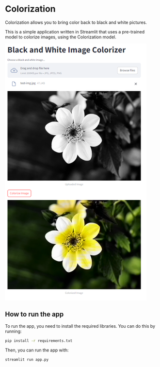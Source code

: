 # Colorization

Colorization allows you to bring color back to black and white pictures.

This is a simple application written in Streamlit that uses a pre-trained model to colorize images, using the Colorization model.

![App Screenshot](resources/app-example.png)

## How to run the app

To run the app, you need to install the required libraries. You can do this by running:

```bash
pip install -r requirements.txt
```

Then, you can run the app with:

```bash
streamlit run app.py
```
